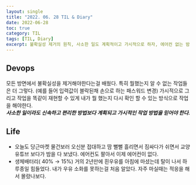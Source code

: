 ```yaml
---
layout: single
title: "2022. 06. 28 TIL & Diary"
date: 2022-06-28
toc: true
category: TIL
tags: [TIL, Diary]
excerpt: 불확실성 제거의 원칙, 사소한 일도 계획적이고 가시적으로 하자, 에어컨 없는 밤
---
```

## Devops  
모든 방면에서 불확실성을 제거해야한다는걸 배웠다. 특히 뭘했는지 알 수 없는 작업들은 더 그렇다. (예를 들어 입력값이 블락된채 손으로 하는 패스워드 변경) 가시적으로 그리고 작업을 똑같이 재현할 수 있게 내가 뭘 했는지 다시 확인 할 수 있는 방식으로 작업을 해야한다.  
***사소한 일이라도 신속하고 편리한 방법보다 계획되고 가시적인 작업 방법을 믿어야 한다.***

## Life  
- 오늘도 당근마켓 물건보러 오신분 접대하고 땀 뻘뻘 흘리면서 짐싸다가 쉬면서 교양 유튜브 보다가 밤을 다 보냈다. 에어컨도 팔아서 이제 에어컨이 없다.  
- 생체배터리( 40% → 15%) 거의 2년만에 흰우유를 아침에 마셨는데 탈이 나서 하루종일 힘들었다. 내가 우유 소화를 못하는걸 처음 알았다. 자주 마실때는 적응을 해서 몰랐나보다.

  